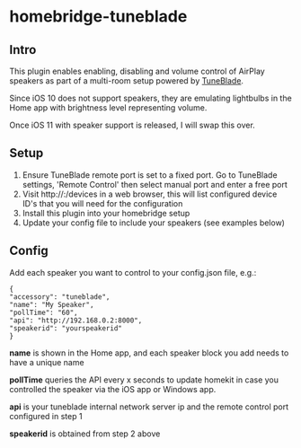 # homebridge-tuneblade

## Intro

This plugin enables enabling, disabling and volume control of AirPlay speakers as part of a multi-room setup powered by [TuneBlade](http://www.tuneblade.com/).

Since iOS 10 does not support speakers, they are emulating lightbulbs in the Home app with brightness level representing volume. 

Once iOS 11 with speaker support is released, I will swap this over.

## Setup

1. Ensure TuneBlade remote port is set to a fixed port. Go to TuneBlade settings, 'Remote Control' then select manual port and enter a free port
2. Visit http://<yourtunebladeserver>:<port>/devices in a web browser, this will list configured device ID's that you will need for the configuration 
3. Install this plugin into your homebridge setup
4. Update your config file to include your speakers (see examples below)

## Config 
Add each speaker you want to control to your config.json file, e.g.:
```
{
"accessory": "tuneblade",
"name": "My Speaker",
"pollTime": "60",
"api": "http://192.168.0.2:8000",
"speakerid": "yourspeakerid"
}
```    
**name** is shown in the Home app, and each speaker block you add needs to have a unique name

**pollTime** queries the API every x seconds to update homekit in case you controlled the speaker via the iOS app or Windows app. 

**api** is your tuneblade internal network server ip and the remote control port configured in step 1

**speakerid** is obtained from step 2 above
